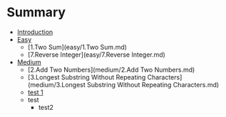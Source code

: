 # Summary

* [Introduction](README.md)
* [Easy](easy/README.md)
    * [1.Two Sum](easy/1.Two Sum.md)
    * [7.Reverse Integer](easy/7.Reverse Integer.md)
* [Medium](medium/README.md)
    * [2.Add Two Numbers](medium/2.Add Two Numbers.md)
    * [3.Longest Substring Without Repeating Characters](medium/3.Longest Substring Without Repeating Characters.md)
    * [test 1](medium/test1.md)
    * test
        * test2

